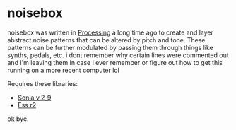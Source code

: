 # noisebox

noisebox was written in [Processing](https://processing.org) a long time ago to create and layer abstract noise patterns that can be altered by pitch and tone. These patterns can be further modulated by passing them through things like synths, pedals, etc. i dont remember why certain lines were commented out and i'm leaving them in case i ever remember or figure out how to get this running on a more recent computer lol

Requires these libraries:
 * [Sonia v.2_9](http://sonia.pitaru.com)
 * [Ess r2](http://www.tree-axis.com/Ess/)
 
 ok bye.
